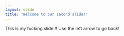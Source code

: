 ```yaml
---
layout: slide
title: "Welcome to our second slide!"
---
```

This is my fucking slide!!!
Use the left arrow to go back!
